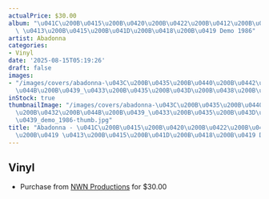 ```yaml
---
actualPrice: $30.00
album: "\u041C\u200B\u0415\u200B\u0420\u200B\u0422\u200B\u0412\u200B\u042B\u200B\u0419\
  \ \u0413\u200B\u0415\u200B\u041D\u200B\u0418\u200B\u0419 Demo 1986"
artist: Abadonna
categories:
- Vinyl
date: '2025-08-15T05:19:26'
draft: false
images:
- "/images/covers/abadonna-\u043C\u200B\u0435\u200B\u0440\u200B\u0442\u200B\u0432\u200B\
  \u044B\u200B\u0439_\u0433\u200B\u0435\u200B\u043D\u200B\u0438\u200B\u0439_demo_1986.jpg"
inStock: true
thumbnailImage: "/images/covers/abadonna-\u043C\u200B\u0435\u200B\u0440\u200B\u0442\
  \u200B\u0432\u200B\u044B\u200B\u0439_\u0433\u200B\u0435\u200B\u043D\u200B\u0438\u200B\
  \u0439_demo_1986-thumb.jpg"
title: "Abadonna - \u041C\u200B\u0415\u200B\u0420\u200B\u0422\u200B\u0412\u200B\u042B\
  \u200B\u0419 \u0413\u200B\u0415\u200B\u041D\u200B\u0418\u200B\u0419 Demo 1986"
---
```


## Vinyl
* Purchase from [NWN Productions](http://shop.nwnprod.com/index.php?route=product/product&path=75&product_id=56194&sort=pd.name&order=ASC) for $30.00
